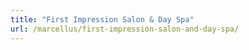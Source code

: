 ```yaml
---
title: "First Impression Salon & Day Spa"
url: /marcellus/first-impression-salon-and-day-spa/
---
```

